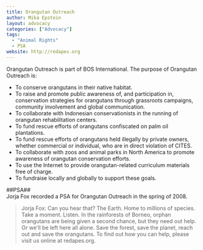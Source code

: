 ```yaml
---
title: Orangutan Outreach
author: Mika Epstein
layout: advocacy
categories: ["Advocacy"]
tags: 
  - "Animal Rights"
  - PSA
website: http://redapes.org
---
```


Orangutan Outreach is part of BOS International. The purpose of Orangutan Outreach is:  
* To conserve orangutans in their native habitat.  
* To raise and promote public awareness of, and participation in, conservation strategies for orangutans through grassroots campaigns, community involvement and global communication.  
* To collaborate with Indonesian conservationists in the running of orangutan rehabilitation centers.  
* To fund rescue efforts of orangutans confiscated on palm oil plantations.  
* To fund rescue efforts of orangutans held illegally by private owners, whether commercial or individual, who are in direct violation of CITES.  
* To collaborate with zoos and animal parks in North America to promote awareness of orangutan conservation efforts.  
* To use the Internet to provide orangutan-related curriculum materials free of charge.  
* To fundraise locally and globally to support these goals.

##PSA##  
Jorja Fox recorded a PSA for Orangutan Outreach in the spring of 2008.

> Jorja Fox: Can you hear that? The Earth. Home to millions of species. Take a moment. Listen. In the rainforests of Borneo, orphan orangutans are being given a second chance, but they need out help. Or we'll be left here all alone. Save the forest, save the planet, reach out and save the orangutans. To find out how you can help, please visit us online at redapes.org.